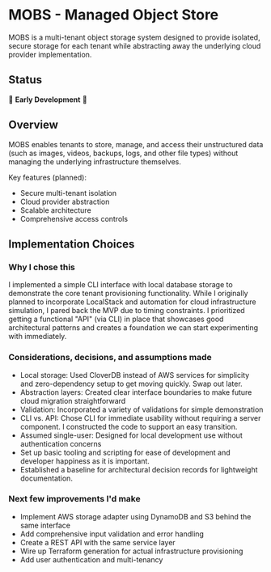 # MOBS - Managed Object Store

MOBS is a multi-tenant object storage system designed to provide isolated, secure storage for each tenant while abstracting away the underlying cloud provider implementation.

## Status

🚧 **Early Development** 🚧

## Overview

MOBS enables tenants to store, manage, and access their unstructured data (such as images, videos, backups, logs, and other file types) without managing the underlying infrastructure themselves.

Key features (planned):
- Secure multi-tenant isolation
- Cloud provider abstraction
- Scalable architecture
- Comprehensive access controls

## Implementation Choices

### Why I chose this

I implemented a simple CLI interface with local database storage to demonstrate the core tenant provisioning functionality. While I originally planned to incorporate LocalStack and automation for cloud infrastructure simulation, I pared back the MVP due to timing constraints. I prioritized getting a functional "API" (via CLI) in place that showcases good architectural patterns and creates a foundation we can start experimenting with immediately.

### Considerations, decisions, and assumptions made

- Local storage: Used CloverDB instead of AWS services for simplicity and zero-dependency setup to get moving quickly. Swap out later.
- Abstraction layers: Created clear interface boundaries to make future cloud migration straightforward
- Validation: Incorporated a variety of validations for simple demonstration
- CLI vs. API: Chose CLI for immediate usability without requiring a server component. I constructed the code to support an easy transition.
- Assumed single-user: Designed for local development use without authentication concerns
- Set up basic tooling and scripting for ease of development and developer happiness as it is important.
- Established a baseline for architectural decision records for lightweight documentation.

### Next few improvements I'd make
- Implement AWS storage adapter using DynamoDB and S3 behind the same interface
- Add comprehensive input validation and error handling
- Create a REST API with the same service layer
- Wire up Terraform generation for actual infrastructure provisioning
- Add user authentication and multi-tenancy
